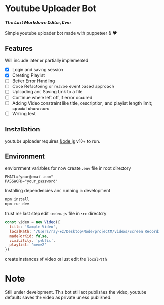 # Youtube Uploader Bot
#### _The Last Markdown Editor, Ever_

Simple youtube uploader bot made with puppeteer & ❤

## Features
Will include later or partially implemented
 - [X] Login and saving session
 - [X] Creating Playlist 
 - [ ] Better Error Handling
 - [ ] Code Refactoring or maybe event based approach
 - [ ] Uploading and Saving Link to a file
 - [ ] Continue where left off, if error occured
 - [ ] Adding Video constraint like title, description, and playlist length limit; special characters 
 - [ ] Writing test

## Installation

youtube uploader requires [Node.js](https://nodejs.org/) v10+ to run.

## Environment
enviornment variables for now 
create `.env` file in root directory

```.env
EMAIL="your@email.com"
PASSWORD="your_password"
```

Installing dependencies and running in development

```sh
npm install
npm run dev
```

trust me last step 
edit `index.js` file in `src` directory
```js
const video = new Video({
  title: 'Sample Video',
  localPath: '/Users/ray-ez/Desktop/Node/projectM/videos/Screen Recording 2022-02-28 at 12.09.42 PM.mov',
  madeForKid: false,
  visibility: 'public',
  playlist: 'meme2'
})
```
create instances of video or just edit the `localPath`

# Note
Still under development. This bot still not publishes the video, youtube defaults saves the video as private unless published.
